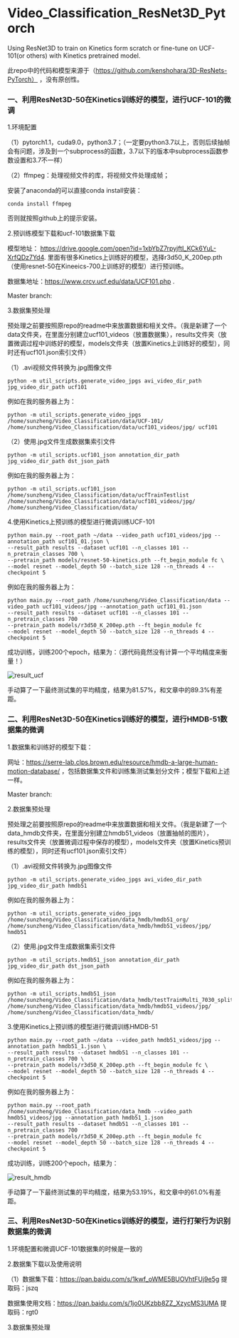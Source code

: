 # Video_Classification_ResNet3D_Pytorch
Using ResNet3D to train on Kinetics form scratch or fine-tune on UCF-101(or others) with Kinetics pretrained model.



此repo中的代码和模型来源于（https://github.com/kenshohara/3D-ResNets-PyTorch） ，没有原创性。





### 一、利用ResNet3D-50在Kinetics训练好的模型，进行UCF-101的微调

1.环境配置

（1）pytorch1.1，cuda9.0，python3.7；（一定要python3.7以上，否则后续抽帧会有问题，涉及到一个subprocess的函数，3.7以下的版本中subprocess函数参数设置和3.7不一样）

（2）ffmpeg：处理视频文件的库，将视频文件处理成帧；

安装了anaconda的可以直接conda install安装：

```shell
conda install ffmpeg
```

否则就按照github上的提示安装。



2.预训练模型下载和ucf-101数据集下载

模型地址： https://drive.google.com/open?id=1xbYbZ7rpyjftI_KCk6YuL-XrfQDz7Yd4. 里面有很多Kinetics上训练好的模型，选择r3d50_K_200ep.pth（使用resnet-50在Kineeics-700上训练好的模型）进行预训练。

数据集地址：https://www.crcv.ucf.edu/data/UCF101.php .



Master branch:

3.数据集预处理

预处理之前要按照原repo的readme中来放置数据和相关文件。（我是新建了一个data文件夹，在里面分别建立ucf101_videos（放置数据集），results文件夹（放置微调过程中训练好的模型，models文件夹（放置Kinetics上训练好的模型），同时还有ucf101.json索引文件）

（1）.avi视频文件转换为.jpg图像文件

```shell
python -m util_scripts.generate_video_jpgs avi_video_dir_path jpg_video_dir_path ucf101
```

例如在我的服务器上为：

```shell
python -m util_scripts.generate_video_jpgs /home/sunzheng/Video_Classification/data/UCF-101/ /home/sunzheng/Video_Classification/data/ucf101_videos/jpg/ ucf101
```

（2）使用.jpg文件生成数据集索引文件

```shell
python -m util_scripts.ucf101_json annotation_dir_path jpg_video_dir_path dst_json_path
```

例如在我的服务器上为：

```shell
python -m util_scripts.ucf101_json /home/sunzheng/Video_Classification/data/ucfTrainTestlist /home/sunzheng/Video_Classification/data/ucf101_videos/jpg/ /home/sunzheng/Video_Classification/data/
```



4.使用Kinetics上预训练的模型进行微调训练UCF-101

```shell
python main.py --root_path ~/data --video_path ucf101_videos/jpg --annotation_path ucf101_01.json \
--result_path results --dataset ucf101 --n_classes 101 --n_pretrain_classes 700 \
--pretrain_path models/resnet-50-kinetics.pth --ft_begin_module fc \
--model resnet --model_depth 50 --batch_size 128 --n_threads 4 --checkpoint 5
```

例如在我的服务器上为：

```shell
python main.py --root_path /home/sunzheng/Video_Classification/data --video_path ucf101_videos/jpg --annotation_path ucf101_01.json
--result_path results --dataset ucf101 --n_classes 101 --n_pretrain_classes 700
--pretrain_path models/r3d50_K_200ep.pth --ft_begin_module fc
--model resnet --model_depth 50 --batch_size 128 --n_threads 4 --checkpoint 5
```



成功训练，训练200个epoch，结果为：（源代码竟然没有计算一个平均精度来衡量！）

![result_ucf](/Users/momo/Documents/Video_Classification_ResNet3D_Pytorch/result_ucf.png)

手动算了一下最终测试集的平均精度，结果为81.57%，和文章中的89.3%有差距。





### 二、利用ResNet3D-50在Kinetics训练好的模型，进行HMDB-51数据集的微调

1.数据集和训练好的模型下载：

网址：https://serre-lab.clps.brown.edu/resource/hmdb-a-large-human-motion-database/ ，包括数据集文件和训练集测试集划分文件；模型下载和上述一样。



Master branch:

2.数据集预处理

预处理之前要按照原repo的readme中来放置数据和相关文件。（我是新建了一个data_hmdb文件夹，在里面分别建立hmdb51_videos（放置抽帧的图片），results文件夹（放置微调过程中保存的模型），models文件夹（放置Kinetics预训练的模型），同时还有ucf101.json索引文件）

（1）.avi视频文件转换为.jpg图像文件

```shell
python -m util_scripts.generate_video_jpgs avi_video_dir_path jpg_video_dir_path hmdb51
```

例如在我的服务器上为：

```shell
python -m util_scripts.generate_video_jpgs /home/sunzheng/Video_Classification/data_hmdb/hmdb51_org/ /home/sunzheng/Video_Classification/data_hmdb/hmdb51_videos/jpg/ hmdb51
```

（2）使用.jpg文件生成数据集索引文件

```shell
python -m util_scripts.hmdb51_json annotation_dir_path jpg_video_dir_path dst_json_path
```

例如在我的服务器上为：

```shell
python -m util_scripts.hmdb51_json /home/sunzheng/Video_Classification/data_hmdb/testTrainMulti_7030_splits /home/sunzheng/Video_Classification/data_hmdb/hmdb51_videos/jpg/ /home/sunzheng/Video_Classification/data_hmdb/
```



3.使用Kinetics上预训练的模型进行微调训练HMDB-51

```shell
python main.py --root_path ~/data --video_path hmdb51_videos/jpg --annotation_path hmdb51_1.json \
--result_path results --dataset hmdb51 --n_classes 101 --n_pretrain_classes 700 \
--pretrain_path models/r3d50_K_200ep.pth --ft_begin_module fc \
--model resnet --model_depth 50 --batch_size 128 --n_threads 4 --checkpoint 5
```

例如在我的服务器上为：

```shell
python main.py --root_path /home/sunzheng/Video_Classification/data_hmdb --video_path hmdb51_videos/jpg --annotation_path hmdb51_1.json
--result_path results --dataset hmdb51 --n_classes 101 --n_pretrain_classes 700
--pretrain_path models/r3d50_K_200ep.pth --ft_begin_module fc
--model resnet --model_depth 50 --batch_size 128 --n_threads 4 --checkpoint 5
```



成功训练，训练200个epoch，结果为：

![result_hmdb](/Users/momo/Documents/Video_Classification_ResNet3D_Pytorch/result_hmdb.png)

手动算了一下最终测试集的平均精度，结果为53.19%，和文章中的61.0%有差距。





### 三、利用ResNet3D-50在Kinetics训练好的模型，进行打架行为识别数据集的微调

1.环境配置和微调UCF-101数据集的时候是一致的



2.数据集下载以及使用说明

（1）数据集下载：https://pan.baidu.com/s/1kwf_oWME5BUOVhtFUj9e5g 提取码：jszq

数据集使用文档：https://pan.baidu.com/s/1jo0UKzbb8ZZ_XzycMS3UMA 提取码：rgt0



3.数据集预处理

